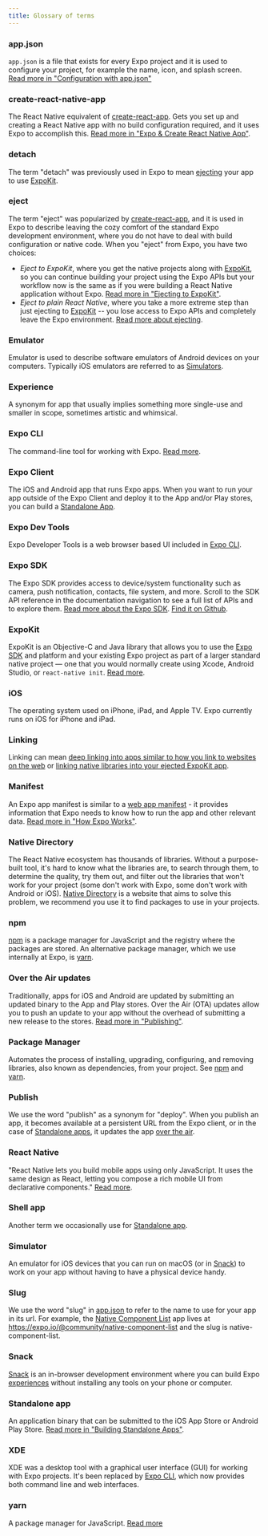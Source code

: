 ```yaml
---
title: Glossary of terms
---
```


### app.json

`app.json` is a file that exists for every Expo project and it is used to configure your project, for example the name, icon, and splash screen. [Read more in "Configuration with app.json"](../configuration/)

### create-react-native-app

The React Native equivalent of [create-react-app](https://github.com/facebookincubator/create-react-app). Gets you set up and creating a React Native app with no build configuration required, and it uses Expo to accomplish this. [Read more in "Expo & Create React Native App"](../create-react-native-app/).

### detach

The term "detach" was previously used in Expo to mean [ejecting](#eject) your app to use [ExpoKit](#expokit).

### eject

The term "eject" was popularized by [create-react-app](https://github.com/facebookincubator/create-react-app), and it is used in Expo to describe leaving the cozy comfort of the standard Expo development environment, where you do not have to deal with build configuration or native code. When you "eject" from Expo, you have two choices:

- _Eject to ExpoKit_, where you get the native projects along with [ExpoKit](#expokit), so you can continue building your project using the Expo APIs but your workflow now is the same as if you were building a React Native application without Expo. [Read more in "Ejecting to ExpoKit"](../../expokit/eject/).
- _Eject to plain React Native_, where you take a more extreme step than just ejecting to [ExpoKit](#expokit) -- you lose access to Expo APIs and completely leave the Expo environment. [Read more about ejecting](https://github.com/react-community/create-react-native-app/blob/master/EJECTING.md).

### Emulator

Emulator is used to describe software emulators of Android devices on your computers. Typically iOS emulators are referred to as [Simulators](#simulator).

### Experience

A synonym for app that usually implies something more single-use and smaller in scope, sometimes artistic and whimsical.

### Expo CLI

The command-line tool for working with Expo. [Read more](../expo-cli/).

### Expo Client

The iOS and Android app that runs Expo apps. When you want to run your app outside of the Expo Client and deploy it to the App and/or Play stores, you can build a [Standalone App](#standalone-app).

### Expo Dev Tools

Expo Developer Tools is a web browser based UI included in [Expo CLI](#expo-cli).

### Expo SDK

The Expo SDK provides access to device/system functionality such as camera, push notification, contacts, file system, and more. Scroll to the SDK API reference in the documentation navigation to see a full list of APIs and to explore them. [Read more about the Expo SDK](/versions/latest/sdk/). [Find it on Github](https://github.com/expo/expo-sdk).

### ExpoKit

ExpoKit is an Objective-C and Java library that allows you to use the [Expo SDK](#expo-sdk) and platform and your existing Expo project as part of a larger standard native project — one that you would normally create using Xcode, Android Studio, or `react-native init`. [Read more](../../expokit/eject/).

### iOS

The operating system used on iPhone, iPad, and Apple TV. Expo currently runs on iOS for iPhone and iPad.

### Linking

Linking can mean [deep linking into apps similar to how you link to websites on the web](../linking/) or [linking native libraries into your ejected ExpoKit app](../../expokit/expokit/#changing-native-dependencies).

### Manifest

An Expo app manifest is similar to a [web app manifest](https://developer.mozilla.org/en-US/docs/Web/Manifest) - it provides information that Expo needs to know how to run the app and other relevant data. [Read more in "How Expo Works"](../how-expo-works/#expo-manifest).

### Native Directory

The React Native ecosystem has thousands of libraries. Without a purpose-built tool, it's hard to know what the libraries are, to search through them, to determine the quality, try them out, and filter out the libraries that won't work for your project (some don't work with Expo, some don't work with Android or iOS). [Native Directory](http://native.directory/) is a website that aims to solve this problem, we recommend you use it to find packages to use in your projects.

### npm

[npm](https://www.npmjs.com/) is a package manager for JavaScript and the registry where the packages are stored. An alternative package manager, which we use internally at Expo, is [yarn](#yarn).

### Over the Air updates

Traditionally, apps for iOS and Android are updated by submitting an updated binary to the App and Play stores. Over the Air (OTA) updates allow you to push an update to your app without the overhead of submitting a new release to the stores. [Read more in "Publishing"](../publishing/).

### Package Manager

Automates the process of installing, upgrading, configuring, and removing libraries, also known as dependencies, from your project. See [npm](#npm) and [yarn](#yarn).

### Publish

We use the word "publish" as a synonym for "deploy". When you publish an app, it becomes available at a persistent URL from the Expo client, or in the case of [Standalone apps](#standalone-app), it updates the app [over the air](#over-the-air-updates).

### React Native

"React Native lets you build mobile apps using only JavaScript. It uses the same design as React, letting you compose a rich mobile UI from declarative components." [Read more](https://facebook.github.io/react-native/).

### Shell app

Another term we occasionally use for [Standalone app](#standalone-app).

### Simulator

An emulator for iOS devices that you can run on macOS (or in [Snack](#snack)) to work on your app without having to have a physical device handy.

### Slug

We use the word "slug" in [app.json](#appjson) to refer to the name to use for your app in its url. For example, the [Native Component List](https://expo.io/@community/native-component-list) app lives at https://expo.io/@community/native-component-list and the slug is native-component-list.

### Snack

[Snack](https://snack.expo.io/) is an in-browser development environment where you can build Expo [experiences](#experience) without installing any tools on your phone or computer.

### Standalone app

An application binary that can be submitted to the iOS App Store or Android Play Store. [Read more in "Building Standalone Apps"](../../distribution/building-standalone-apps/).

### XDE

XDE was a desktop tool with a graphical user interface (GUI) for working with Expo projects. It's been replaced by [Expo CLI](#expo-cli), which now provides both command line and web interfaces.

### yarn

A package manager for JavaScript. [Read more](https://yarnpkg.com/)
